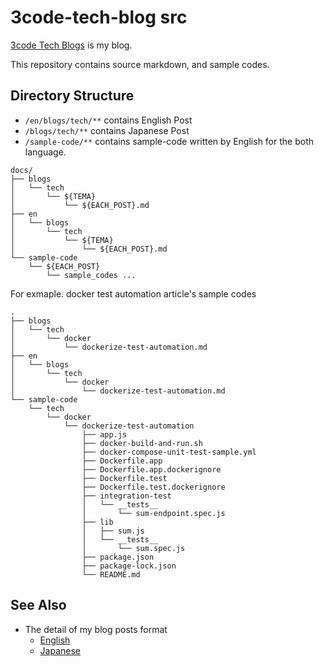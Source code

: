 # 3code-tech-blog src

[3code Tech Blogs](https://tech-blog.3code.dev) is my blog.

This repository contains source markdown, and sample codes.

## Directory Structure
* `/en/blogs/tech/**` contains English Post
* `/blogs/tech/**` contains Japanese Post
* `/sample-code/**` contains sample-code written by English for the both language.

```
docs/
├── blogs
│   └── tech
│       └── ${TEMA}
│           └── ${EACH_POST}.md
├── en
│   └── blogs
│       └── tech
│           └── ${TEMA}
│               └── ${EACH_POST}.md
└── sample-code
    └── ${EACH_POST}
        └── sample_codes ...

```

For exmaple. docker test automation article's sample codes
```
.
├── blogs
│   └── tech
│       └── docker
│           └── dockerize-test-automation.md
├── en
│   └── blogs
│       └── tech
│           └── docker
│               └── dockerize-test-automation.md
└── sample-code
    └── tech
        └── docker
            └── dockerize-test-automation
                ├── app.js
                ├── docker-build-and-run.sh
                ├── docker-compose-unit-test-sample.yml
                ├── Dockerfile.app
                ├── Dockerfile.app.dockerignore
                ├── Dockerfile.test
                ├── Dockerfile.test.dockerignore
                ├── integration-test
                │   └── __tests__
                │       └── sum-endpoint.spec.js
                ├── lib
                │   ├── sum.js
                │   └── __tests__
                │       └── sum.spec.js
                ├── package.json
                ├── package-lock.json
                └── README.md

```

## See Also
* The detail of my blog posts format
  * [English](https://tech-blog.3code.dev/about/me.html#blog%20post%20format)
  * [Japanese](https://tech-blog.3code.dev/about/me.html#%E8%A8%98%E4%BA%8B%E3%81%AE%E3%83%95%E3%82%A9%E3%83%BC%E3%83%9E%E3%83%83%E3%83%88)
